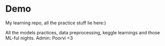 # Demo
My learning repo, all the practice stuff lie here:)

All the models practices, data preprocessing, keggle learnings and those ML-ful nights.
Admin: Poorvi <3
